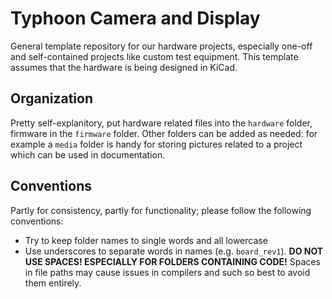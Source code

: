 # Typhoon Camera and Display

General template repository for our hardware projects, especially one-off and self-contained projects like custom test equipment. This template assumes that the hardware is being designed in KiCad.

## Organization

Pretty self-explanitory, put hardware related files into the `hardware` folder, firmware in the `firmware` folder. Other folders can be added as needed: for example a `media` folder is handy for storing pictures related to a project which can be used in documentation.

## Conventions

Partly for consistency, partly for functionality; please follow the following conventions:

- Try to keep folder names to single words and all lowercase
- Use underscores to separate words in names (e.g. `board_rev1`). **DO NOT USE SPACES! ESPECIALLY FOR FOLDERS CONTAINING CODE!** Spaces in file paths may cause issues in compilers and such so best to avoid them entirely.
